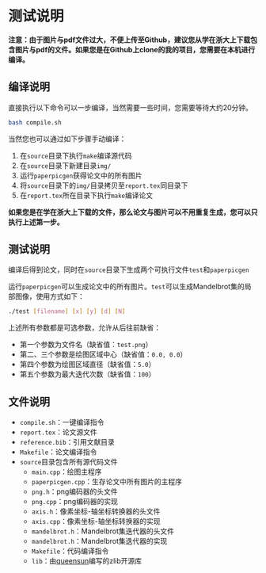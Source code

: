 # 测试说明

**注意：由于图片与pdf文件过大，不便上传至Github，建议您从学在浙大上下载包含图片与pdf的文件。如果您是在Github上clone的我的项目，您需要在本机进行编译。**

## 编译说明

直接执行以下命令可以一步编译，当然需要一些时间，您需要等待大约20分钟。

```bash
bash compile.sh
```
当然您也可以通过如下步骤手动编译：

1. 在`source`目录下执行`make`编译源代码
2. 在`source`目录下新建目录`img/`
3. 运行`paperpicgen`获得论文中的所有图片
4. 将`source`目录下的`img/`目录拷贝至`report.tex`同目录下
5. 在`report.tex`所在目录下执行`make`编译论文

**如果您是在学在浙大上下载的文件，那么论文与图片可以不用重复生成，您可以只执行上述第一步。**

## 测试说明

编译后得到论文，同时在`source`目录下生成两个可执行文件`test`和`paperpicgen`

运行`paperpicgen`可以生成论文中的所有图片。`test`可以生成Mandelbrot集的局部图像，使用方式如下：

```bash
./test [filename] [x] [y] [d] [N]
```

上述所有参数都是可选参数，允许从后往前缺省：
- 第一个参数为文件名（缺省值：`test.png`）
- 第二、三个参数是绘图区域中心（缺省值：`0.0, 0.0`）
- 第四个参数为绘图区域直径（缺省值：`5.0`）
- 第五个参数为最大迭代次数（缺省值：`100`）


## 文件说明

- `compile.sh`：一键编译指令
- `report.tex`：论文源文件
- `reference.bib`：引用文献目录
- `Makefile`：论文编译指令
- `source`目录包含所有源代码文件
  - `main.cpp`：绘图主程序
  - `paperpicgen.cpp`：生存论文中所有图片的主程序
  - `png.h`：png编码器的头文件
  - `png.cpp`：png编码器的实现
  - `axis.h`：像素坐标-轴坐标转换器的头文件
  - `axis.cpp`：像素坐标-轴坐标转换器的实现
  - `mandelbrot.h`：Mandelbrot集迭代器的头文件
  - `mandelbrot.h`：Mandelbrot集迭代器的实现
  - `Makefile`：代码编译指令
  - `lib`：由[queensun](https://Github.com/queensun)编写的zlib开源库